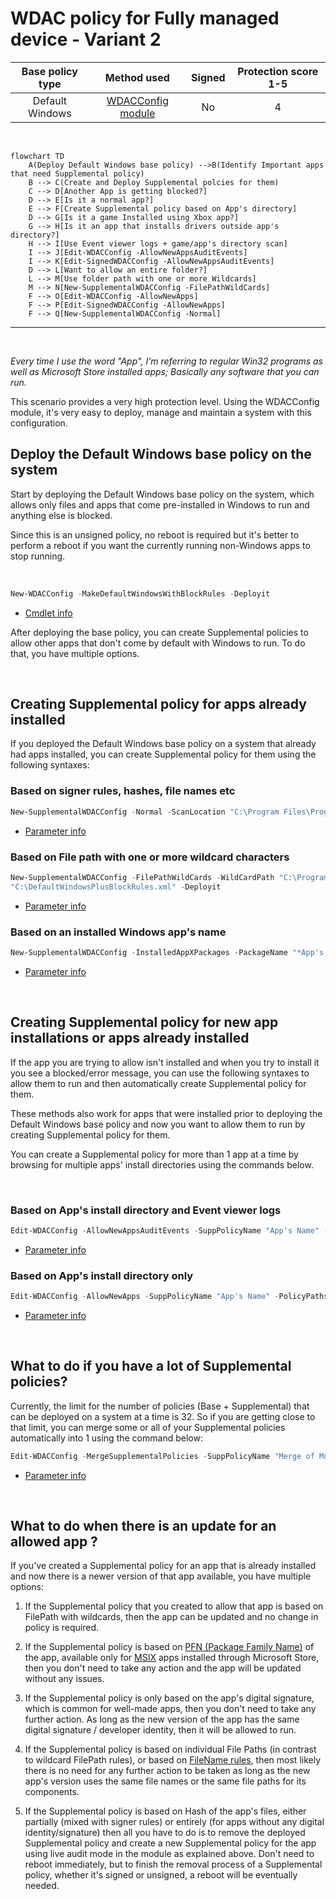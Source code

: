 # WDAC policy for Fully managed device - Variant 2

| Base policy type|Method used|Signed | Protection score 1-5 |
| :-------------: | :-------------: | :-------------: | :-------------: |
| Default Windows | [WDACConfig module](https://github.com/HotCakeX/Harden-Windows-Security/wiki/WDACConfig) | No | 4 |

<br>

```mermaid
flowchart TD
    A(Deploy Default Windows base policy) -->B(Identify Important apps that need Supplemental policy)
    B --> C(Create and Deploy Supplemental polcies for them)
    C --> D[Another App is getting blocked?]
    D --> E[Is it a normal app?]
    E --> F[Create Supplemental policy based on App's directory]
    D --> G[Is it a game Installed using Xbox app?]
    G --> H[Is it an app that installs drivers outside app's directory?]
    H --> I[Use Event viewer logs + game/app's directory scan]
    I --> J[Edit-WDACConfig -AllowNewAppsAuditEvents]
    I --> K[Edit-SignedWDACConfig -AllowNewAppsAuditEvents]       
    D --> L[Want to allow an entire folder?]
    L --> M[Use folder path with one or more Wildcards]
    M --> N[New-SupplementalWDACConfig -FilePathWildCards]
    F --> O[Edit-WDACConfig -AllowNewApps]
    F --> P[Edit-SignedWDACConfig -AllowNewApps]
    F --> Q[New-SupplementalWDACConfig -Normal]
```

---

<br>

*Every time I use the word "App", I'm referring to regular Win32 programs as well as Microsoft Store installed apps; Basically any software that you can run.*

This scenario provides a very high protection level. Using the WDACConfig module, it's very easy to deploy, manage and maintain a system with this configuration.

## Deploy the Default Windows base policy on the system

Start by deploying the Default Windows base policy on the system, which allows only files and apps that come pre-installed in Windows to run and anything else is blocked.

Since this is an unsigned policy, no reboot is required but it's better to perform a reboot if you want the currently running non-Windows apps to stop running.

<br>

```powershell
New-WDACConfig -MakeDefaultWindowsWithBlockRules -Deployit
```

* [Cmdlet info](https://github.com/HotCakeX/Harden-Windows-Security/wiki/New-WDACConfig)

After deploying the base policy, you can create Supplemental policies to allow other apps that don't come by default with Windows to run. To do that, you have multiple options.

<Br>

## Creating Supplemental policy for apps already installed

If you deployed the Default Windows base policy on a system that already had apps installed, you can create Supplemental policy for them using the following syntaxes:

### Based on signer rules, hashes, file names etc

```powershell
New-SupplementalWDACConfig -Normal -ScanLocation "C:\Program Files\Program" -SuppPolicyName "App's Name" -PolicyPath "C:\DefaultWindowsPlusBlockRules.xml" -Deployit
```

* [Parameter info](https://github.com/HotCakeX/Harden-Windows-Security/wiki/New-SupplementalWDACConfig#new-supplementalwdacconfig--normal)

### Based on File path with one or more wildcard characters

```powershell
New-SupplementalWDACConfig -FilePathWildCards -WildCardPath "C:\Program Files\Program\*" -SuppPolicyName "App's Name" -PolicyPath
"C:\DefaultWindowsPlusBlockRules.xml" -Deployit
```

* [Parameter info](https://github.com/HotCakeX/Harden-Windows-Security/wiki/New-SupplementalWDACConfig#new-supplementalwdacconfig--filepathwildcards)

### Based on an installed Windows app's name

```powershell
New-SupplementalWDACConfig -InstalledAppXPackages -PackageName "*App's name*" -SuppPolicyName "App's name" -PolicyPath "C:\DefaultWindowsPlusBlockRules.xml" -Deployit
```

* [Parameter info](https://github.com/HotCakeX/Harden-Windows-Security/wiki/New-SupplementalWDACConfig#new-supplementalwdacconfig--installedappxpackages)

<br>

## Creating Supplemental policy for new app installations or apps already installed

If the app you are trying to allow isn't installed and when you try to install it you see a blocked/error message, you can use the following syntaxes to allow them to run and then automatically create Supplemental policy for them.

These methods also work for apps that were installed prior to deploying the Default Windows base policy and now you want to allow them to run by creating Supplemental policy for them.

You can create a Supplemental policy for more than 1 app at a time by browsing for multiple apps' install directories using the commands below.

<br>

### Based on App's install directory and Event viewer logs

```powershell
Edit-WDACConfig -AllowNewAppsAuditEvents -SuppPolicyName "App's Name" -PolicyPaths "C:\DefaultWindowsPlusBlockRules.xml" -LogSize 20MB
```

* [Parameter info](https://github.com/HotCakeX/Harden-Windows-Security/wiki/Edit-WDACConfig#edit-wdacconfig--allownewappsauditevents)

### Based on App's install directory only

```powershell
Edit-WDACConfig -AllowNewApps -SuppPolicyName "App's Name" -PolicyPaths "C:\DefaultWindowsPlusBlockRules.xml"
```

* [Parameter info](https://github.com/HotCakeX/Harden-Windows-Security/wiki/Edit-WDACConfig#edit-wdacconfig--allownewapps)

<br>

## What to do if you have a lot of Supplemental policies?

Currently, the limit for the number of policies (Base + Supplemental) that can be deployed on a system at a time is 32. So if you are getting close to that limit, you can merge some or all of your Supplemental policies automatically into 1 using the command below:

```powershell
Edit-WDACConfig -MergeSupplementalPolicies -SuppPolicyName "Merge of Multiple Supplementals" -PolicyPaths "C:\DefaultWindowsPlusBlockRules.xml" -SuppPolicyPaths "C:\Supplemental policy for App1.xml","C:\Supplemental policy for App 2.xml","C:\Supplemental policy for App 3.xml"
```

* [Parameter info](https://github.com/HotCakeX/Harden-Windows-Security/wiki/Edit-WDACConfig#edit-wdacconfig--mergesupplementalpolicies)

<br>

## What to do when there is an update for an allowed app ?

If you've created a Supplemental policy for an app that is already installed and now there is a newer version of that app available, you have multiple options:

1. If the Supplemental policy that you created to allow that app is based on FilePath with wildcards, then the app can be updated and no change in policy is required.

2. If the Supplemental policy is based on [PFN (Package Family Name)](https://learn.microsoft.com/en-us/windows/security/threat-protection/windows-defender-application-control/manage-packaged-apps-with-windows-defender-application-control) of the app, available only for [MSIX](https://learn.microsoft.com/en-us/windows/msix/overview) apps installed through Microsoft Store, then you don't need to take any action and the app will be updated without any issues.

3. If the Supplemental policy is only based on the app's digital signature, which is common for well-made apps, then you don't need to take any further action. As long as the new version of the app has the same digital signature / developer identity, then it will be allowed to run.

4. If the Supplemental policy is based on individual File Paths (in contrast to wildcard FilePath rules), or based on [FileName rules](https://learn.microsoft.com/en-us/windows/security/threat-protection/windows-defender-application-control/select-types-of-rules-to-create#table-3-windows-defender-application-control-policy---filename-levels), then most likely there is no need for any further action to be taken as long as the new app's version uses the same file names or the same file paths for its components.

5. If the Supplemental policy is based on Hash of the app's files, either partially (mixed with signer rules) or entirely (for apps without any digital identity/signature) then all you have to do is to remove the deployed Supplemental policy and create a new Supplemental policy for the app using live audit mode in the module as explained above. Don't need to reboot immediately, but to finish the removal process of a Supplemental policy, whether it's signed or unsigned, a reboot will be eventually needed.

<br>

